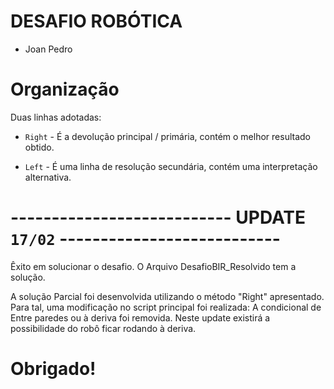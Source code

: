 # DESAFIO ROBÓTICA

- Joan Pedro

# Organização

Duas linhas adotadas:

- `Right` - É a devolução principal / primária, contém o melhor resultado obtido.

- `Left` - É uma linha de resolução secundária, contém uma interpretação alternativa.


# --------------------------- UPDATE `17/02` ---------------------------

Êxito em solucionar o desafio. 
O Arquivo DesafioBIR_Resolvido tem a solução. 

A solução Parcial foi desenvolvida utilizando o método "Right" apresentado. 
Para tal, uma modificação no script principal foi realizada: A condicional de Entre paredes ou à deriva foi removida.
Neste update existirá a possibilidade do robô ficar rodando à deriva. 
  

# Obrigado! 

